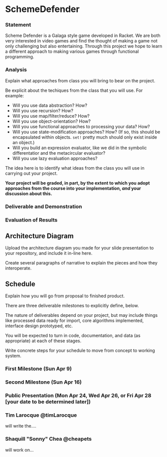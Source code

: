# SchemeDefender

### Statement
Scheme Defender is a Galaga style game developed in Racket. We are both very
interested in video games and find the thought of making a game not only
challenging but also entertaining. Through this project we hope to learn a
different approach to making various games through functional programming.

### Analysis
Explain what approaches from class you will bring to bear on the project.

Be explicit about the techiques from the class that you will use. For example:

- Will you use data abstraction? How?
- Will you use recursion? How?
- Will you use map/filter/reduce? How?
- Will you use object-orientation? How?
- Will you use functional approaches to processing your data? How?
- Will you use state-modification approaches? How? (If so, this should be encapsulated within objects. `set!` pretty much should only exist inside an object.)
- Will you build an expression evaluator, like we did in the symbolic differentatior and the metacircular evaluator?
- Will you use lazy evaluation approaches?

The idea here is to identify what ideas from the class you will use in carrying out your project.

**Your project will be graded, in part, by the extent to which you adopt approaches from the course into your implementation, _and_ your discussion about this.**

### Deliverable and Demonstration

### Evaluation of Results

## Architecture Diagram
Upload the architecture diagram you made for your slide presentation to your repository, and include it in-line here.

Create several paragraphs of narrative to explain the pieces and how they interoperate.

## Schedule
Explain how you will go from proposal to finished product.

There are three deliverable milestones to explicitly define, below.

The nature of deliverables depend on your project, but may include things like processed data ready for import, core algorithms implemented, interface design prototyped, etc.

You will be expected to turn in code, documentation, and data (as appropriate) at each of these stages.

Write concrete steps for your schedule to move from concept to working system.

### First Milestone (Sun Apr 9)

### Second Milestone (Sun Apr 16)

### Public Presentation (Mon Apr 24, Wed Apr 26, or Fri Apr 28 [your date to be determined later])

### Tim Larocque @timLarocque
will write the....

### Shaquill "Sonny" Chea @cheapets
will work on...
